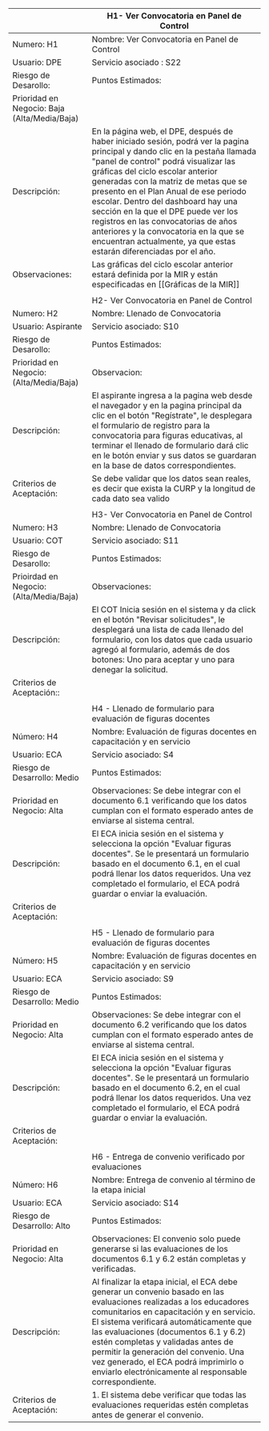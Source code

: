 |                                              | H1- Ver Convocatoria en Panel de Control                                                                                                                                                                                                                                                                                                                                                                                                                                                                                       |
| -------------------------------------------- | ------------------------------------------------------------------------------------------------------------------------------------------------------------------------------------------------------------------------------------------------------------------------------------------------------------------------------------------------------------------------------------------------------------------------------------------------------------------------------------------------------------------------------ |
| Numero:  H1                                  | Nombre: Ver Convocatoria en Panel de Control                                                                                                                                                                                                                                                                                                                                                                                                                                                                                   |
| Usuario:  DPE                                | Servicio asociado : S22                                                                                                                                                                                                                                                                                                                                                                                                                                                                                                        |
| Riesgo de Desarollo:                         | Puntos Estimados:                                                                                                                                                                                                                                                                                                                                                                                                                                                                                                              |
| Prioridad en Negocio: Baja (Alta/Media/Baja) |                                                                                                                                                                                                                                                                                                                                                                                                                                                                                                                                |
| Descripción:                                 | En la página web, el DPE, después de haber iniciado sesión, podrá ver la pagina principal y dando clic en la pestaña llamada "panel de control" podrá visualizar las gráficas del ciclo escolar anterior generadas con la matriz de metas que se presento en el Plan Anual de ese periodo escolar. Dentro del dashboard hay una sección en la que el DPE puede ver los registros en las convocatorias de años anteriores y la convocatoria en la que se encuentran actualmente, ya que estas estarán diferenciadas por el año. |
| Observaciones:                               | Las gráficas del ciclo escolar anterior estará definida por la MIR y están especificadas en [[Gráficas de la MIR]]                                                                                                                                                                                                                                                                                                                                                                                                             |
|                                              |                                                                                                                                                                                                                                                                                                                                                                                                                                                                                                                                |
|                                              | H2- Ver Convocatoria en Panel de Control                                                                                                                                                                                                                                                                                                                                                                                                                                                                                       |
| Numero:  H2                                  | Nombre: Llenado de Convocatoria                                                                                                                                                                                                                                                                                                                                                                                                                                                                                                |
| Usuario:  Aspirante                          | Servicio asociado: S10                                                                                                                                                                                                                                                                                                                                                                                                                                                                                                         |
| Riesgo de Desarollo:                         | Puntos Estimados:                                                                                                                                                                                                                                                                                                                                                                                                                                                                                                              |
| Prioridad en Negocio:  (Alta/Media/Baja)     | Observacion:                                                                                                                                                                                                                                                                                                                                                                                                                                                                                                                   |
| Descripción:                                 | El aspirante ingresa a la pagina web desde el navegador y en la pagina principal da clic en el botón "Regístrate", le desplegara el formulario de registro para la convocatoria para figuras educativas, al terminar el llenado de formulario dará clic en le botón enviar y sus datos se guardaran en la base de datos correspondientes.                                                                                                                                                                                      |
| Criterios de Aceptación:                     | Se debe validar que los datos sean reales, es decir que exista la CURP y la longitud de cada dato sea valido                                                                                                                                                                                                                                                                                                                                                                                                                   |
|                                              |                                                                                                                                                                                                                                                                                                                                                                                                                                                                                                                                |
|                                              | H3- Ver Convocatoria en Panel de Control                                                                                                                                                                                                                                                                                                                                                                                                                                                                                       |
| Numero:  H3                                  | Nombre: Llenado de  Convocatoria                                                                                                                                                                                                                                                                                                                                                                                                                                                                                               |
| Usuario:  COT                                | Servicio asociado: S11                                                                                                                                                                                                                                                                                                                                                                                                                                                                                                         |
| Riesgo de Desarollo:                         | Puntos Estimados:                                                                                                                                                                                                                                                                                                                                                                                                                                                                                                              |
| Prioirdad en Negocio:  (Alta/Media/Baja)     | Observaciones:                                                                                                                                                                                                                                                                                                                                                                                                                                                                                                                 |
| Descripción:                                 | El COT Inicia sesión en el sistema y da click en el botón "Revisar solicitudes", le desplegará una lista de cada llenado del formulario, con los datos que cada usuario agregó al formulario, además de dos botones: Uno para aceptar y uno para denegar la solicitud.                                                                                                                                                                                                                                                         |
| Criterios de Aceptación::                    |                                                                                                                                                                                                                                                                                                                                                                                                                                                                                                                                |
|                                              |                                                                                                                                                                                                                                                                                                                                                                                                                                                                                                                                |
|                                              | H4 - Llenado de formulario para evaluación de figuras docentes                                                                                                                                                                                                                                                                                                                                                                                                                                                                 |
| Número: H4                                   | Nombre: Evaluación de figuras docentes en capacitación y en servicio                                                                                                                                                                                                                                                                                                                                                                                                                                                           |
| Usuario: ECA                                 | Servicio asociado: S4                                                                                                                                                                                                                                                                                                                                                                                                                                                                                                          |
| Riesgo de Desarrollo: Medio                  | Puntos Estimados:                                                                                                                                                                                                                                                                                                                                                                                                                                                                                                              |
| Prioridad en Negocio: Alta                   | Observaciones: Se debe integrar con el documento 6.1 verificando que los datos cumplan con el formato esperado antes de enviarse al sistema central.                                                                                                                                                                                                                                                                                                                                                                           |
| Descripción:                                 | El ECA inicia sesión en el sistema y selecciona la opción "Evaluar figuras docentes". Se le presentará un formulario basado en el documento 6.1, en el cual podrá llenar los datos requeridos. Una vez completado el formulario, el ECA podrá guardar o enviar la evaluación.                                                                                                                                                                                                                                                  |
| Criterios de Aceptación:                     |                                                                                                                                                                                                                                                                                                                                                                                                                                                                                                                                |
|                                              |                                                                                                                                                                                                                                                                                                                                                                                                                                                                                                                                |
|                                              | H5 - Llenado de formulario para evaluación de figuras docentes                                                                                                                                                                                                                                                                                                                                                                                                                                                                 |
| Número: H5                                   | Nombre: Evaluación de figuras docentes en capacitación y en servicio                                                                                                                                                                                                                                                                                                                                                                                                                                                           |
| Usuario: ECA                                 | Servicio asociado: S9                                                                                                                                                                                                                                                                                                                                                                                                                                                                                                          |
| Riesgo de Desarrollo: Medio                  | Puntos Estimados:                                                                                                                                                                                                                                                                                                                                                                                                                                                                                                              |
| Prioridad en Negocio: Alta                   | Observaciones: Se debe integrar con el documento 6.2 verificando que los datos cumplan con el formato esperado antes de enviarse al sistema central.                                                                                                                                                                                                                                                                                                                                                                           |
| Descripción:                                 | El ECA inicia sesión en el sistema y selecciona la opción "Evaluar figuras docentes". Se le presentará un formulario basado en el documento 6.2, en el cual podrá llenar los datos requeridos. Una vez completado el formulario, el ECA podrá guardar o enviar la evaluación.                                                                                                                                                                                                                                                  |
| Criterios de Aceptación:                     |                                                                                                                                                                                                                                                                                                                                                                                                                                                                                                                                |
|                                              |                                                                                                                                                                                                                                                                                                                                                                                                                                                                                                                                |
|                                              | H6 - Entrega de convenio verificado por evaluaciones                                                                                                                                                                                                                                                                                                                                                                                                                                                                           |
| Número: H6                                   | Nombre: Entrega de convenio al término de la etapa inicial                                                                                                                                                                                                                                                                                                                                                                                                                                                                     |
| Usuario: ECA                                 | Servicio asociado: S14                                                                                                                                                                                                                                                                                                                                                                                                                                                                                                         |
| Riesgo de Desarrollo: Alto                   | Puntos Estimados:                                                                                                                                                                                                                                                                                                                                                                                                                                                                                                              |
| Prioridad en Negocio: Alta                   | Observaciones: El convenio solo puede generarse si las evaluaciones de los documentos 6.1 y 6.2 están completas y verificadas.                                                                                                                                                                                                                                                                                                                                                                                                 |
| Descripción:                                 | Al finalizar la etapa inicial, el ECA debe generar un convenio basado en las evaluaciones realizadas a los educadores comunitarios en capacitación y en servicio. El sistema verificará automáticamente que las evaluaciones (documentos 6.1 y 6.2) estén completas y validadas antes de permitir la generación del convenio. Una vez generado, el ECA podrá imprimirlo o enviarlo electrónicamente al responsable correspondiente.                                                                                            |
| Criterios de Aceptación:                     | 1. El sistema debe verificar que todas las evaluaciones requeridas estén completas antes de generar el convenio.                                                                                                                                                                                                                                                                                                                                                                                                               |
